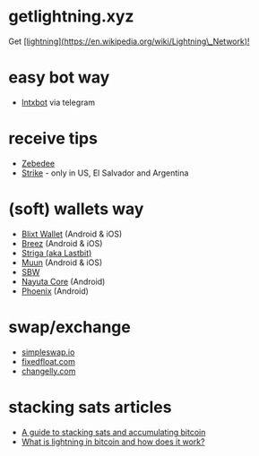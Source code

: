 # getlightning.xyz

Get [\[lightning\](https://en.wikipedia.org/wiki/Lightning\_Network)!](https://en.wikipedia.org/wiki/Lightning_Network)

# easy bot way

- [lntxbot](telegram.me/lntxbot) via telegram

# receive tips

- [Zebedee](https://zebedee.io/)
- [Strike](https://strike.me/en/) - only in US, El Salvador and Argentina

# (soft) wallets way


<ul>
  <li><a href="https://blixtwallet.github.io/" title=“Blixt Wallet Website">Blixt Wallet</a> (Android &amp; iOS)</a></li>	
	<li><a href="https://breez.technology/" title="Breez Website">Breez</a> (Android &amp; iOS)</li>
	<li><a href="https://striga.com/blog/announcing-striga-from-lastbit/" title="Striga - Crypto-native Banking as a Service">Striga (aka Lastbit)</a></li>
	<li><a href="https://muun.com/" title="Muun android app">Muun</a> (Android &amp; iOS)</li>
	<li><a href="https://play.google.com/store/apps/details?id=com.btcontract.wallet" title="SBW: Simple Bitcoin Wallet
	">SBW</a></li>
	<li><a href="https://nayuta.co/core/" title="Nayuta Core website">Nayuta Core</a> (Android)</li>
	<li><a href="https://phoenix.acinq.co/" title="Phoenix app">Phoenix</a> (Android)</li>
</ul>


# swap/exchange 

- [simpleswap.io](https://simpleswap.io/)
- [fixedfloat.com](https://fixedfloat.com/)
- [changelly.com](https://changelly.com/)

# stacking sats articles

- [A guide to stacking sats and accumulating bitcoin](https://medium.com/ryze-crypto-digest/a-guide-to-stacking-sats-and-accumulating-bitcoin-7a7c3edac5e9)
- [What is lightning in bitcoin and how does it work?](https://cointelegraph.com/bitcoin-for-beginners/what-is-the-lightning-network-in-bitcoin-and-how-does-it-work)

